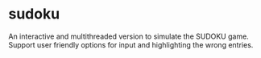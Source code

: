 # sudoku

An interactive and multithreaded version to simulate the SUDOKU game. Support user friendly options for input and highlighting the wrong entries.

